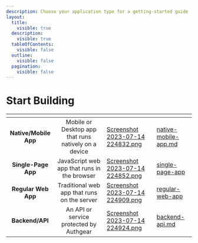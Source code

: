 ```yaml
---
description: Choose your application type for a getting-started guide
layout:
  title:
    visible: true
  description:
    visible: true
  tableOfContents:
    visible: false
  outline:
    visible: false
  pagination:
    visible: false
---
```


# Start Building

<table data-view="cards" data-full-width="false"><thead><tr><th align="center"></th><th align="center"></th><th data-hidden data-card-cover data-type="files"></th><th data-hidden data-card-target data-type="content-ref"></th></tr></thead><tbody><tr><td align="center"><strong>Native/Mobile App</strong></td><td align="center">Mobile or Desktop app that runs natively on a device</td><td><a href="../../.gitbook/assets/Screenshot 2023-07-14 224832.png">Screenshot 2023-07-14 224832.png</a></td><td><a href="native-mobile-app.md">native-mobile-app.md</a></td></tr><tr><td align="center"><strong>Single-Page App</strong></td><td align="center">JavaScript web app that runs in the browser</td><td><a href="../../.gitbook/assets/Screenshot 2023-07-14 224852.png">Screenshot 2023-07-14 224852.png</a></td><td><a href="../single-page-app/">single-page-app</a></td></tr><tr><td align="center"><strong>Regular Web App</strong></td><td align="center">Traditional web app that runs on the server</td><td><a href="../../.gitbook/assets/Screenshot 2023-07-14 224909.png">Screenshot 2023-07-14 224909.png</a></td><td><a href="../regular-web-app/">regular-web-app</a></td></tr><tr><td align="center"><strong>Backend/API</strong></td><td align="center">An API or service protected by Authgear</td><td><a href="../../.gitbook/assets/Screenshot 2023-07-14 224924.png">Screenshot 2023-07-14 224924.png</a></td><td><a href="backend-api.md">backend-api.md</a></td></tr></tbody></table>
